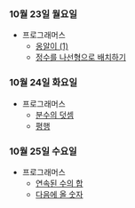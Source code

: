 ### 10월 23일 월요일

- 프로그래머스
  - [옹알이 (1)](http://github.com/sc303030/algorithm_practice/commit/f9f568f5c2f1488da9ccf852abf3693ff0f53351)
  - [정수를 나선형으로 배치하기](https://github.com/sc303030/algorithm_practice/blob/b8bf50caa4a5d0712371dcdabf5a871523287bc2/%ED%94%84%EB%A1%9C%EA%B7%B8%EB%9E%98%EB%A8%B8%EC%8A%A4/%5B%ED%94%84%EB%A1%9C%EA%B7%B8%EB%9E%98%EB%A8%B8%EC%8A%A4%5D%20%EC%A0%95%EC%88%98%EB%A5%BC%20%EB%82%98%EC%84%A0%ED%98%95%EC%9C%BC%EB%A1%9C%20%EB%B0%B0%EC%B9%98%ED%95%98%EA%B8%B0%20%ED%8C%8C%EC%9D%B4%EC%8D%AC.md)

### 10월 24일 화요일

- 프로그래머스
  - [분수의 덧셈](https://github.com/sc303030/algorithm_practice/blob/39ddf0fbb0d30938206ba92e4f456c93c6932ea0/%ED%94%84%EB%A1%9C%EA%B7%B8%EB%9E%98%EB%A8%B8%EC%8A%A4/%5B%ED%94%84%EB%A1%9C%EA%B7%B8%EB%9E%98%EB%A8%B8%EC%8A%A4%5D%20%EB%B6%84%EC%88%98%EC%9D%98%20%EB%8D%A7%EC%85%88%20%ED%8C%8C%EC%9D%B4%EC%8D%AC.md)
  - [평행](https://github.com/sc303030/algorithm_practice/blob/7d84f6b9be9e3f60707d79111fc62d0e2de3a4fc/%ED%94%84%EB%A1%9C%EA%B7%B8%EB%9E%98%EB%A8%B8%EC%8A%A4/%5B%ED%94%84%EB%A1%9C%EA%B7%B8%EB%9E%98%EB%A8%B8%EC%8A%A4%5D%20%ED%8F%89%ED%96%89%20%ED%8C%8C%EC%9D%B4%EC%8D%AC.md)

### 10월 25일 수요일

- 프로그래머스
  - [연속된 수의 합](http://github.com/sc303030/algorithm_practice/commit/60e0158d20373ca0a320521d7f23125ac776d877)
  - [다음에 올 숫자](https://github.com/sc303030/algorithm_practice/blob/fe9fc7f50525eced61127b69169463fb90c72353/%ED%94%84%EB%A1%9C%EA%B7%B8%EB%9E%98%EB%A8%B8%EC%8A%A4/%5B%ED%94%84%EB%A1%9C%EA%B7%B8%EB%9E%98%EB%A8%B8%EC%8A%A4%5D%20%EB%8B%A4%EC%9D%8C%EC%97%90%20%EC%98%AC%20%EC%88%AB%EC%9E%90%20%ED%8C%8C%EC%9D%B4%EC%8D%AC.md)